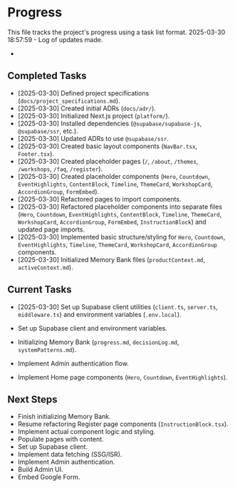 # Progress

This file tracks the project's progress using a task list format.
2025-03-30 18:57:59 - Log of updates made.

*

## Completed Tasks

*   [2025-03-30] Defined project specifications (`docs/project_specifications.md`).
*   [2025-03-30] Created initial ADRs (`docs/adr/`).
*   [2025-03-30] Initialized Next.js project (`platform/`).
*   [2025-03-30] Installed dependencies (`@supabase/supabase-js`, `@supabase/ssr`, etc.).
*   [2025-03-30] Updated ADRs to use `@supabase/ssr`.
*   [2025-03-30] Created basic layout components (`NavBar.tsx`, `Footer.tsx`).
*   [2025-03-30] Created placeholder pages (`/`, `/about`, `/themes`, `/workshops`, `/faq`, `/register`).
*   [2025-03-30] Created placeholder components (`Hero`, `Countdown`, `EventHighlights`, `ContentBlock`, `Timeline`, `ThemeCard`, `WorkshopCard`, `AccordionGroup`, `FormEmbed`).
*   [2025-03-30] Refactored pages to import components.
*   [2025-03-30] Refactored placeholder components into separate files (`Hero`, `Countdown`, `EventHighlights`, `ContentBlock`, `Timeline`, `ThemeCard`, `WorkshopCard`, `AccordionGroup`, `FormEmbed`, `InstructionBlock`) and updated page imports.
*   [2025-03-30] Implemented basic structure/styling for `Hero`, `Countdown`, `EventHighlights`, `Timeline`, `ThemeCard`, `WorkshopCard`, `AccordionGroup` components.
*   [2025-03-30] Initialized Memory Bank files (`productContext.md`, `activeContext.md`).

## Current Tasks
*   [2025-03-30] Set up Supabase client utilities (`client.ts`, `server.ts`, `middleware.ts`) and environment variables (`.env.local`).

*   Set up Supabase client and environment variables.
*   Initializing Memory Bank (`progress.md`, `decisionLog.md`, `systemPatterns.md`).

*   Implement Admin authentication flow.
*   Implement Home page components (`Hero`, `Countdown`, `EventHighlights`).
## Next Steps

*   Finish initializing Memory Bank.
*   Resume refactoring Register page components (`InstructionBlock.tsx`).
*   Implement actual component logic and styling.
*   Populate pages with content.
*   Set up Supabase client.
*   Implement data fetching (SSG/ISR).
*   Implement Admin authentication.
*   Build Admin UI.
*   Embed Google Form.